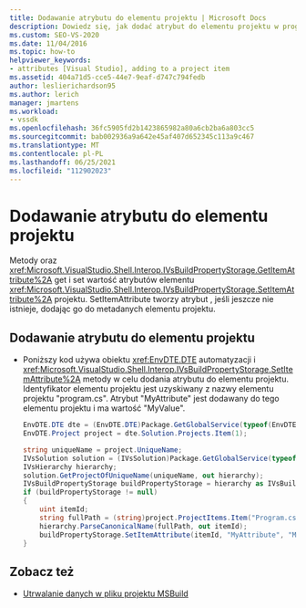 ```yaml
---
title: Dodawanie atrybutu do elementu projektu | Microsoft Docs
description: Dowiedz się, jak dodać atrybut do elementu projektu w programie Visual Studio za pomocą metod Międzyoptyku powłoki GetItemAttribute i SetItemAttribute.
ms.custom: SEO-VS-2020
ms.date: 11/04/2016
ms.topic: how-to
helpviewer_keywords:
- attributes [Visual Studio], adding to a project item
ms.assetid: 404a71d5-cce5-44e7-9eaf-d747c794fedb
author: leslierichardson95
ms.author: lerich
manager: jmartens
ms.workload:
- vssdk
ms.openlocfilehash: 36fc5905fd2b1423865982a80a6cb2ba6a803cc5
ms.sourcegitcommit: bab002936a9a642e45af407d652345c113a9c467
ms.translationtype: MT
ms.contentlocale: pl-PL
ms.lasthandoff: 06/25/2021
ms.locfileid: "112902023"
---
```

# <a name="add-an-attribute-to-a-project-item"></a>Dodawanie atrybutu do elementu projektu
Metody oraz <xref:Microsoft.VisualStudio.Shell.Interop.IVsBuildPropertyStorage.GetItemAttribute%2A> get i set wartość atrybutów elementu <xref:Microsoft.VisualStudio.Shell.Interop.IVsBuildPropertyStorage.SetItemAttribute%2A> projektu. SetItemAttribute tworzy atrybut , jeśli jeszcze nie istnieje, dodając go do metadanych elementu projektu.

## <a name="add-an-attribute-to-a-project-item"></a>Dodawanie atrybutu do elementu projektu

- Poniższy kod używa obiektu <xref:EnvDTE.DTE> automatyzacji i <xref:Microsoft.VisualStudio.Shell.Interop.IVsBuildPropertyStorage.SetItemAttribute%2A> metody w celu dodania atrybutu do elementu projektu. Identyfikator elementu projektu jest uzyskiwany z nazwy elementu projektu "program.cs". Atrybut "MyAttribute" jest dodawany do tego elementu projektu i ma wartość "MyValue".

    ```csharp
    EnvDTE.DTE dte = (EnvDTE.DTE)Package.GetGlobalService(typeof(EnvDTE.DTE));
    EnvDTE.Project project = dte.Solution.Projects.Item(1);

    string uniqueName = project.UniqueName;
    IVsSolution solution = (IVsSolution)Package.GetGlobalService(typeof(SVsSolution));
    IVsHierarchy hierarchy;
    solution.GetProjectOfUniqueName(uniqueName, out hierarchy);
    IVsBuildPropertyStorage buildPropertyStorage = hierarchy as IVsBuildPropertyStorage;
    if (buildPropertyStorage != null)
    {
        uint itemId;
        string fullPath = (string)project.ProjectItems.Item("Program.cs").Properties.Item("FullPath").Value;
        hierarchy.ParseCanonicalName(fullPath, out itemId);
        buildPropertyStorage.SetItemAttribute(itemId, "MyAttribute", "MyValue");
    }

    ```

## <a name="see-also"></a>Zobacz też
- [Utrwalanie danych w pliku projektu MSBuild](../extensibility/internals/persisting-data-in-the-msbuild-project-file.md)
